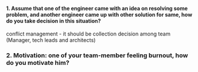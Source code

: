 #### 1. Assume that one of the engineer came with an idea on resolving some problem, and another engineer came up with other solution for same, how do you take decision in this situation?
conflict management - it should be collection decision among team (Manager, tech leads and 
architects)

### 2. Motivation: one of your team-member feeling burnout, how do you motivate him?

